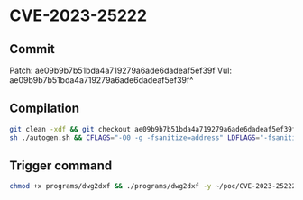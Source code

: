 # CVE-2023-25222

## Commit

Patch: ae09b9b7b51bda4a719279a6ade6dadeaf5ef39f
Vul: ae09b9b7b51bda4a719279a6ade6dadeaf5ef39f^

## Compilation

```sh
git clean -xdf && git checkout ae09b9b7b51bda4a719279a6ade6dadeaf5ef39f^ && \
sh ./autogen.sh && CFLAGS="-O0 -g -fsanitize=address" LDFLAGS="-fsanitize=address" ./configure --disable-shared && make -j$(nproc) V=s
```

## Trigger command

```sh
chmod +x programs/dwg2dxf && ./programs/dwg2dxf -y ~/poc/CVE-2023-25222/poc_hbo01.bin
```
